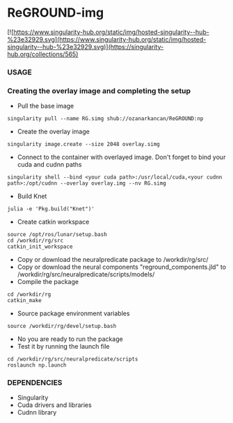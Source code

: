 # ReGROUND-img

[![https://www.singularity-hub.org/static/img/hosted-singularity--hub-%23e32929.svg](https://www.singularity-hub.org/static/img/hosted-singularity--hub-%23e32929.svg)](https://singularity-hub.org/collections/565)

### USAGE

### Creating the overlay image and completing the setup

* Pull the base image
```
singularity pull --name RG.simg shub://ozanarkancan/ReGROUND:np
```

* Create the overlay image
```
singularity image.create --size 2048 overlay.simg
```

* Connect to the container with overlayed image. Don't forget to bind your cuda and cudnn paths
```
singularity shell --bind <your cuda path>:/usr/local/cuda,<your cudnn path>:/opt/cudnn --overlay overlay.img --nv RG.simg
```

* Build Knet
```
julia -e 'Pkg.build("Knet")'
```

* Create catkin workspace
```
source /opt/ros/lunar/setup.bash
cd /workdir/rg/src
catkin_init_workspace
```

* Copy or download the neuralpredicate package to /workdir/rg/src/
* Copy or download the neural components "reground_components.jld" to /workdir/rg/src/neuralpredicate/scripts/models/
* Compile the package
```
cd /workdir/rg
catkin_make
```

* Source package environment variables
```
source /workdir/rg/devel/setup.bash
```

* No you are ready to run the package
* Test it by running the launch file
```
cd /workdir/rg/src/neuralpredicate/scripts
roslaunch np.launch
```
### DEPENDENCIES
* Singularity
* Cuda drivers and libraries
* Cudnn library
